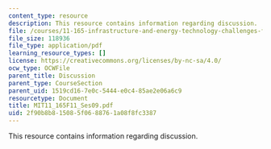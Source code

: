 ```yaml
---
content_type: resource
description: This resource contains information regarding discussion.
file: /courses/11-165-infrastructure-and-energy-technology-challenges-fall-2011/2f90b8b815085f0688761a08f8fc3387_MIT11_165F11_Ses09.pdf
file_size: 118936
file_type: application/pdf
learning_resource_types: []
license: https://creativecommons.org/licenses/by-nc-sa/4.0/
ocw_type: OCWFile
parent_title: Discussion
parent_type: CourseSection
parent_uid: 1519cd16-7e0c-5444-e0c4-85ae2e06a6c9
resourcetype: Document
title: MIT11_165F11_Ses09.pdf
uid: 2f90b8b8-1508-5f06-8876-1a08f8fc3387
---
```

This resource contains information regarding discussion.